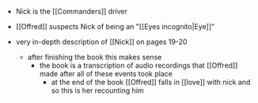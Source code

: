- Nick is the [[Commanders]] driver

- [[Offred]] suspects Nick of being an "[[Eyes incognito|Eye]]"


- very in-depth description of [[Nick]] on pages 19-20
	- after finishing the book this makes sense
		- the book is a transcription of audio recordings that [[Offred]] made after all of these events took place
			- at the end of the book [[Offred]] falls in [[love]] with nick and so this is her recounting him 